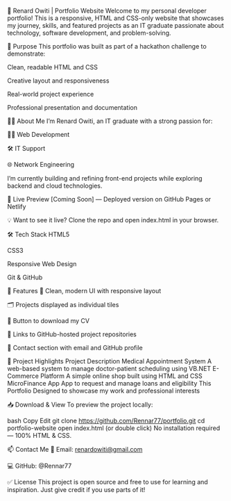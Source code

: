 📌 Renard Owiti | Portfolio Website
Welcome to my personal developer portfolio! This is a responsive, HTML and CSS-only website that showcases my journey, skills, and featured projects as an IT graduate passionate about technology, software development, and problem-solving.

🎯 Purpose
This portfolio was built as part of a hackathon challenge to demonstrate:

Clean, readable HTML and CSS

Creative layout and responsiveness

Real-world project experience

Professional presentation and documentation

🧑‍💻 About Me
I’m Renard Owiti, an IT graduate with a strong passion for:

👨‍💻 Web Development

🛠️ IT Support

🌐 Network Engineering

I’m currently building and refining front-end projects while exploring backend and cloud technologies.

🚀 Live Preview
[Coming Soon] — Deployed version on GitHub Pages or Netlify

💡 Want to see it live? Clone the repo and open index.html in your browser.

🛠️ Tech Stack
HTML5

CSS3

Responsive Web Design

Git & GitHub

📂 Features
🎨 Clean, modern UI with responsive layout

🗂️ Projects displayed as individual tiles

📄 Button to download my CV

🔗 Links to GitHub-hosted project repositories

💬 Contact section with email and GitHub profile

📁 Project Highlights
Project	Description
Medical Appointment System	A web-based system to manage doctor-patient scheduling using VB.NET
E-Commerce Platform	A simple online shop built using HTML and CSS
MicroFinance App	App to request and manage loans and eligibility
This Portfolio	Designed to showcase my work and professional interests

📥 Download & View
To preview the project locally:

bash
Copy
Edit
git clone https://github.com/Rennar77/portfolio.git
cd portfolio-website
open index.html (or double click)
No installation required — 100% HTML & CSS.

📫 Contact Me
📧 Email: renardowiti@gmail.com

💻 GitHub: @Rennar77

✅ License
This project is open source and free to use for learning and inspiration. Just give credit if you use parts of it!

